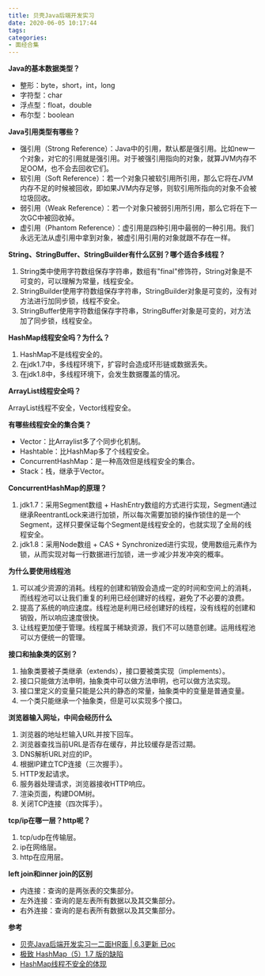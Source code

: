 ```yaml
---
title: 贝壳Java后端开发实习
date: 2020-06-05 10:17:44
tags:
categories:
- 面经合集
---
```


**Java的基本数据类型？**

+ 整形：byte，short，int，long
+ 字符型：char
+ 浮点型：float，double
+ 布尔型：boolean

**Java引用类型有哪些？**

+ 强引用（Strong Reference）：Java中的引用，默认都是强引用。比如new一个对象，对它的引用就是强引用。对于被强引用指向的对象，就算JVM内存不足OOM，也不会去回收它们。
+ 软引用（Soft Reference）：若一个对象只被软引用所引用，那么它将在JVM内存不足的时候被回收，即如果JVM内存足够，则软引用所指向的对象不会被垃圾回收。
+ 弱引用（Weak Reference）：若一个对象只被弱引用所引用，那么它将在下一次GC中被回收掉。
+ 虚引用（Phantom Reference）：虚引用是四种引用中最弱的一种引用。我们永远无法从虚引用中拿到对象，被虚引用引用的对象就跟不存在一样。

**String、StringBuffer、StringBuilder有什么区别？哪个适合多线程？**

1. String类中使用字符数组保存字符串，数组有"final"修饰符，String对象是不可变的，可以理解为常量，线程安全。
2. StringBuilder使用字符数组保存字符串，StringBuilder对象是可变的，没有对方法进行加同步锁，线程不安全。
3. StringBuffer使用字符数组保存字符串，StringBuffer对象是可变的，对方法加了同步锁，线程安全。

**HashMap线程安全吗？为什么？**

1. HashMap不是线程安全的。
2. 在jdk1.7中，多线程环境下，扩容时会造成环形链或数据丢失。
3. 在jdk1.8中，多线程环境下，会发生数据覆盖的情况。

**ArrayList线程安全吗？**

ArrayList线程不安全，Vector线程安全。

**有哪些线程安全的集合类？**

+ Vector：比Arraylist多了个同步化机制。
+ Hashtable：比HashMap多了个线程安全。
+ ConcurrentHashMap：是一种高效但是线程安全的集合。
+ Stack：栈，继承于Vector。

**ConcurrentHashMap的原理？**

1. jdk1.7：采用Segment数组 + HashEntry数组的方式进行实现，Segment通过继承ReentrantLock来进行加锁，所以每次需要加锁的操作锁住的是一个Segment，这样只要保证每个Segment是线程安全的，也就实现了全局的线程安全。
2. jdk1.8：采用Node数组 + CAS + Synchronized进行实现，使用数组元素作为锁，从而实现对每一行数据进行加锁，进一步减少并发冲突的概率。

**为什么要使用线程池**

1. 可以减少资源的消耗。线程的创建和销毁会造成一定的时间和空间上的消耗，而线程池可以让我们重复的利用已经创建好的线程，避免了不必要的浪费。
2. 提高了系统的响应速度。线程池是利用已经创建好的线程，没有线程的创建和销毁，所以响应速度很快。
3. 让线程更加便于管理。线程属于稀缺资源，我们不可以随意创建。运用线程池可以方便统一的管理。

**接口和抽象类的区别？**

1. 抽象类要被子类继承（extends），接口要被类实现（implements）。
2. 接口只能做方法申明，抽象类中可以做方法申明，也可以做方法实现。
3. 接口里定义的变量只能是公共的静态的常量，抽象类中的变量是普通变量。
4. 一个类只能继承一个抽象类，但是可以实现多个接口。

**浏览器输入网址，中间会经历什么**

1. 浏览器的地址栏输入URL并按下回车。
2. 浏览器查找当前URL是否存在缓存，并比较缓存是否过期。
3. DNS解析URL对应的IP。
4. 根据IP建立TCP连接（三次握手）。
5. HTTP发起请求。
6. 服务器处理请求，浏览器接收HTTP响应。
7. 渲染页面，构建DOM树。
8. 关闭TCP连接（四次挥手）。

**tcp/ip在哪一层？http呢？**

1. tcp/udp在传输层。
2. ip在网络层。
3. http在应用层。

**left join和inner join的区别**

+ 内连接：查询的是两张表的交集部分。
+ 左外连接：查询的是左表所有数据以及其交集部分。
+ 右外连接：查询的是右表所有数据以及其交集部分。

**参考**

+ [贝壳Java后端开发实习一二面HR面 | 6.3更新 已oc](https://www.nowcoder.com/discuss/435115)
+ [极致 HashMap（5）1.7 版的缺陷](https://zhuanlan.zhihu.com/p/99314228)
+ [HashMap线程不安全的体现](https://www.cnblogs.com/developer_chan/p/10450908.html)